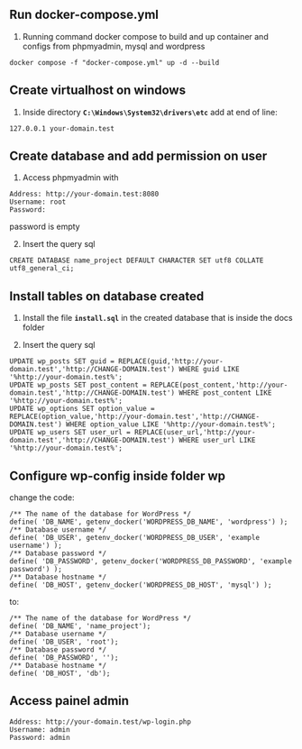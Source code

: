 ## Run docker-compose.yml
1. Running command docker compose to build and up container and configs from phpmyadmin, mysql and wordpress
```
docker compose -f "docker-compose.yml" up -d --build 
```

## Create virtualhost on windows
1. Inside directory <b>`C:\Windows\System32\drivers\etc`</b> add at end of line:
```
127.0.0.1 your-domain.test
```

## Create database and add permission on user
1. Access phpmyadmin with 
```
Address: http://your-domain.test:8080
Username: root 
Password:  
```

password is empty

2. Insert the query sql
```
CREATE DATABASE name_project DEFAULT CHARACTER SET utf8 COLLATE utf8_general_ci;
```

## Install tables on database created
1. Install the file <b>`install.sql`</b> in the created database that is inside the docs folder

2. Insert the query sql
```
UPDATE wp_posts SET guid = REPLACE(guid,'http://your-domain.test','http://CHANGE-DOMAIN.test') WHERE guid LIKE '%http://your-domain.test%';
UPDATE wp_posts SET post_content = REPLACE(post_content,'http://your-domain.test','http://CHANGE-DOMAIN.test') WHERE post_content LIKE '%http://your-domain.test%';
UPDATE wp_options SET option_value = REPLACE(option_value,'http://your-domain.test','http://CHANGE-DOMAIN.test') WHERE option_value LIKE '%http://your-domain.test%';
UPDATE wp_users SET user_url = REPLACE(user_url,'http://your-domain.test','http://CHANGE-DOMAIN.test') WHERE user_url LIKE '%http://your-domain.test%';
```

## Configure wp-config inside folder wp
change the code:

```
/** The name of the database for WordPress */
define( 'DB_NAME', getenv_docker('WORDPRESS_DB_NAME', 'wordpress') );
/** Database username */
define( 'DB_USER', getenv_docker('WORDPRESS_DB_USER', 'example username') );
/** Database password */
define( 'DB_PASSWORD', getenv_docker('WORDPRESS_DB_PASSWORD', 'example password') );
/** Database hostname */
define( 'DB_HOST', getenv_docker('WORDPRESS_DB_HOST', 'mysql') );
```

to:
```
/** The name of the database for WordPress */
define( 'DB_NAME', 'name_project');
/** Database username */
define( 'DB_USER', 'root');
/** Database password */
define( 'DB_PASSWORD', '');
/** Database hostname */
define( 'DB_HOST', 'db');
```

## Access painel admin
```
Address: http://your-domain.test/wp-login.php
Username: admin 
Password: admin 
```